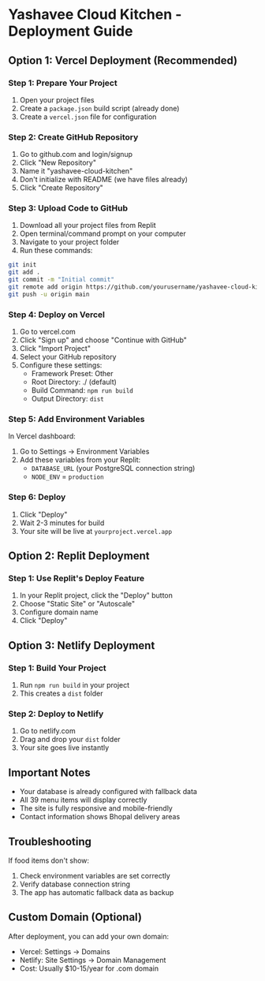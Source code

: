 # Yashavee Cloud Kitchen - Deployment Guide

## Option 1: Vercel Deployment (Recommended)

### Step 1: Prepare Your Project
1. Open your project files
2. Create a `package.json` build script (already done)
3. Create a `vercel.json` file for configuration

### Step 2: Create GitHub Repository
1. Go to github.com and login/signup
2. Click "New Repository"
3. Name it "yashavee-cloud-kitchen"
4. Don't initialize with README (we have files already)
5. Click "Create Repository"

### Step 3: Upload Code to GitHub
1. Download all your project files from Replit
2. Open terminal/command prompt on your computer
3. Navigate to your project folder
4. Run these commands:
```bash
git init
git add .
git commit -m "Initial commit"
git remote add origin https://github.com/yourusername/yashavee-cloud-kitchen.git
git push -u origin main
```

### Step 4: Deploy on Vercel
1. Go to vercel.com
2. Click "Sign up" and choose "Continue with GitHub"
3. Click "Import Project"
4. Select your GitHub repository
5. Configure these settings:
   - Framework Preset: Other
   - Root Directory: ./ (default)
   - Build Command: `npm run build`
   - Output Directory: `dist`

### Step 5: Add Environment Variables
In Vercel dashboard:
1. Go to Settings → Environment Variables
2. Add these variables from your Replit:
   - `DATABASE_URL` (your PostgreSQL connection string)
   - `NODE_ENV` = `production`

### Step 6: Deploy
1. Click "Deploy"
2. Wait 2-3 minutes for build
3. Your site will be live at `yourproject.vercel.app`

## Option 2: Replit Deployment

### Step 1: Use Replit's Deploy Feature
1. In your Replit project, click the "Deploy" button
2. Choose "Static Site" or "Autoscale"
3. Configure domain name
4. Click "Deploy"

## Option 3: Netlify Deployment

### Step 1: Build Your Project
1. Run `npm run build` in your project
2. This creates a `dist` folder

### Step 2: Deploy to Netlify
1. Go to netlify.com
2. Drag and drop your `dist` folder
3. Your site goes live instantly

## Important Notes

- Your database is already configured with fallback data
- All 39 menu items will display correctly
- The site is fully responsive and mobile-friendly
- Contact information shows Bhopal delivery areas

## Troubleshooting

If food items don't show:
1. Check environment variables are set correctly
2. Verify database connection string
3. The app has automatic fallback data as backup

## Custom Domain (Optional)
After deployment, you can add your own domain:
- Vercel: Settings → Domains
- Netlify: Site Settings → Domain Management
- Cost: Usually $10-15/year for .com domain
